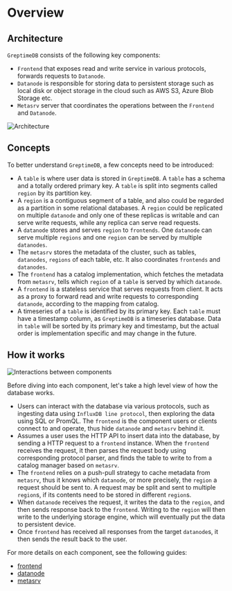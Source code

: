# Overview

## Architecture

`GreptimeDB` consists of the following key components:

- `Frontend` that exposes read and write service in various protocols, forwards requests to
  `Datanode`.
- `Datanode` is responsible for storing data to persistent storage such as local disk or object storage in the cloud such as AWS S3, Azure Blob Storage etc.
- `Metasrv` server that coordinates the operations between the `Frontend` and `Datanode`.

![Architecture](/architecture.png)

## Concepts

To better understand `GreptimeDB`, a few concepts need to be introduced:

- A `table` is where user data is stored in `GreptimeDB`. A `table` has a schema and a totally
  ordered primary key. A `table` is split into segments called `region` by its partition key.
- A `region` is a contiguous segment of a table, and also could be regarded as a partition in some
  relational databases. A `region` could be replicated on multiple `datanode` and only one of these
  replicas is writable and can serve write requests, while any replica can serve read requests.
- A `datanode` stores and serves `region` to `frontends`. One `datanode` can serve multiple `regions`
  and one `region` can be served by multiple `datanodes`.
- The `metasrv` stores the metadata of the cluster, such as tables, `datanodes`, `regions` of each
  table, etc. It also coordinates `frontends` and `datanodes`.
- The `frontend` has a catalog implementation, which fetches the metadata from
  `metasrv`, tells which `region` of a `table` is served by which `datanode`.
- A `frontend` is a stateless service that serves requests from client. It acts as a proxy to
  forward read and write requests to corresponding `datanode`, according to the mapping from catalog.
- A timeseries of a `table` is identified by its primary key. Each `table` must have a timestamp
  column, as `GreptimeDB` is a timeseries database. Data in `table` will be sorted by its primary key
  and
  timestamp, but the actual order is implementation specific and may change in the future.

## How it works

![Interactions between components](/how-it-works.png)

Before diving into each component, let's take a high level view of how the database works.

- Users can interact with the database via various protocols, such as ingesting data using
  `InfluxDB line protocol`, then exploring the data using SQL or PromQL. The `frontend` is the
  component users or clients connect to and operate, thus hide `datanode` and `metasrv` behind it.
- Assumes a user uses the HTTP API to insert data into the database, by sending a HTTP request to a
  `frontend` instance. When the `frontend` receives the request, it then parses the request body using
  corresponding protocol parser, and finds the table to write to from a catalog manager based on
  `metasrv`.
- The `frontend` relies on a push-pull strategy to cache metadata from `metasrv`, thus it knows which
  `datanode`, or more precisely, the `region` a request should be sent to. A request may be split and
  sent to multiple `region`s, if its contents need to be stored in different `region`s.
- When `datanode` receives the request, it writes the data to the `region`, and then sends response
  back to the `frontend`. Writing to the `region` will then write to the underlying storage engine,
  which will eventually put the data to persistent device.
- Once `frontend` has received all responses from the target `datanode`s, it then sends the result
  back to the user.

For more details on each component, see the following guides:

- [frontend][1]
- [datanode][2]
- [metasrv][3]

[1]: ./frontend/overview.md
[2]: ./datanode/overview.md
[3]: ./metasrv/overview.md
